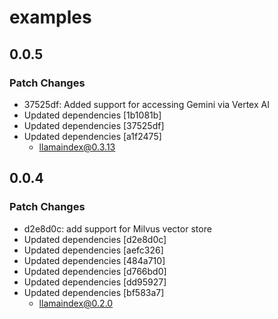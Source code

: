 # examples

## 0.0.5

### Patch Changes

- 37525df: Added support for accessing Gemini via Vertex AI
- Updated dependencies [1b1081b]
- Updated dependencies [37525df]
- Updated dependencies [a1f2475]
  - llamaindex@0.3.13

## 0.0.4

### Patch Changes

- d2e8d0c: add support for Milvus vector store
- Updated dependencies [d2e8d0c]
- Updated dependencies [aefc326]
- Updated dependencies [484a710]
- Updated dependencies [d766bd0]
- Updated dependencies [dd95927]
- Updated dependencies [bf583a7]
  - llamaindex@0.2.0
